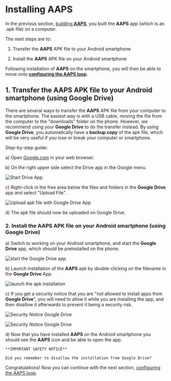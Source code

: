 # Installing AAPS

In the previous section, [building **AAPS**](../building-AAPS.md), you built the **AAPS** app (which is an .apk file) on a computer. 

The next steps are to:

1. Transfer the **AAPS** APK file to your Android smartphone
   
  
2. Install the **AAPS** APK file on your Android smartphone

Following installation of **AAPS** on the smartphone, you will then be able to move onto [**configuring the AAPS loop**](configuring-the-AAPS-loop.md).
   
## 1. Transfer the **AAPS** APK file to your Android smartphone (using Google Drive)

There are several ways to transfer the **AAPS** APK file from your computer to the smartphone. The easiest way is with a USB cable, moving the file from the computer to the "downloads" folder on the phone. However, we recommend using your **Google Drive** to do the transfer instead. By using **Google Drive**, you automatically have a **backup copy** of the apk file, which will be very useful if you lose or break your computer or smartphone.

Step-by-step guide:

a) Open [Google.com](https://www.google.com/) in your web browser.

b) On the right upper side select the Drive app in the Google menu.

![Start Drive App](../images/GoogleDriveInWebbrowser.png)

c) Right-click in the free area below the files and folders in the **Google Drive** app and select "Upload File".

![Upload apk file with Google Drive App](../images/GoogleDriveUploadFile.png)

d) The apk file should now be uploaded on Google Drive.

### 2. Install  the **AAPS** APK file on your Android smartphone (using Google Drive)

a) Switch to working on your Android smartphone, and start the **Google Drive** app, which should be preinstalled on the phone. 

![start the Google Drive app](../images/GoogleDriveMobileAPPLaunch.png)

b) Launch installation of the **AAPS** apk by double-clicking on the filename in the **Google Drive** App.

![launch the apk installation](../images/GoogleDriveMobileUploadedAPK.png)

c) If you get a security notice that you are "not allowed to install apps from **Google Drive**", you will need to allow it while you are installing the app, and then disallow it afterwards to prevent it being a security risk.

![Security Notice Google Drive](../images/GoogleDriveMobileMissingSecuritySetting.png)

![Security Notice Google Drive](../images/GoogleDriveMobileSettingSecuritySetting.png)

d) Now that you have installed **AAPS** on the Android smartphone you should see the **AAPS** icon and be able to open the app. 

```{warning}
**IMPORTANT SAFETY NOTICE**

Did you remember to disallow the installation from Google Drive?

```
Congratulations! Now you can continue with the next section, [configuring the AAPS loop](configuring-the-AAPS-loop.md).
